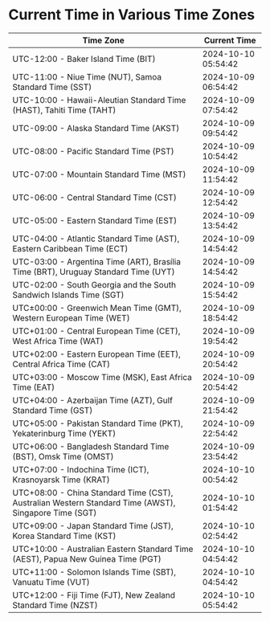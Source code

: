 # Current Time in Various Time Zones

| Time Zone | Current Time |
|-----------|--------------|
| UTC-12:00 - Baker Island Time (BIT) | 2024-10-10 05:54:42 |
| UTC-11:00 - Niue Time (NUT), Samoa Standard Time (SST) | 2024-10-09 06:54:42 |
| UTC-10:00 - Hawaii-Aleutian Standard Time (HAST), Tahiti Time (TAHT) | 2024-10-09 07:54:42 |
| UTC-09:00 - Alaska Standard Time (AKST) | 2024-10-09 09:54:42 |
| UTC-08:00 - Pacific Standard Time (PST) | 2024-10-09 10:54:42 |
| UTC-07:00 - Mountain Standard Time (MST) | 2024-10-09 11:54:42 |
| UTC-06:00 - Central Standard Time (CST) | 2024-10-09 12:54:42 |
| UTC-05:00 - Eastern Standard Time (EST) | 2024-10-09 13:54:42 |
| UTC-04:00 - Atlantic Standard Time (AST), Eastern Caribbean Time (ECT) | 2024-10-09 14:54:42 |
| UTC-03:00 - Argentina Time (ART), Brasília Time (BRT), Uruguay Standard Time (UYT) | 2024-10-09 14:54:42 |
| UTC-02:00 - South Georgia and the South Sandwich Islands Time (SGT) | 2024-10-09 15:54:42 |
| UTC±00:00 - Greenwich Mean Time (GMT), Western European Time (WET) | 2024-10-09 18:54:42 |
| UTC+01:00 - Central European Time (CET), West Africa Time (WAT) | 2024-10-09 19:54:42 |
| UTC+02:00 - Eastern European Time (EET), Central Africa Time (CAT) | 2024-10-09 20:54:42 |
| UTC+03:00 - Moscow Time (MSK), East Africa Time (EAT) | 2024-10-09 20:54:42 |
| UTC+04:00 - Azerbaijan Time (AZT), Gulf Standard Time (GST) | 2024-10-09 21:54:42 |
| UTC+05:00 - Pakistan Standard Time (PKT), Yekaterinburg Time (YEKT) | 2024-10-09 22:54:42 |
| UTC+06:00 - Bangladesh Standard Time (BST), Omsk Time (OMST) | 2024-10-09 23:54:42 |
| UTC+07:00 - Indochina Time (ICT), Krasnoyarsk Time (KRAT) | 2024-10-10 00:54:42 |
| UTC+08:00 - China Standard Time (CST), Australian Western Standard Time (AWST), Singapore Time (SGT) | 2024-10-10 01:54:42 |
| UTC+09:00 - Japan Standard Time (JST), Korea Standard Time (KST) | 2024-10-10 02:54:42 |
| UTC+10:00 - Australian Eastern Standard Time (AEST), Papua New Guinea Time (PGT) | 2024-10-10 04:54:42 |
| UTC+11:00 - Solomon Islands Time (SBT), Vanuatu Time (VUT) | 2024-10-10 04:54:42 |
| UTC+12:00 - Fiji Time (FJT), New Zealand Standard Time (NZST) | 2024-10-10 05:54:42 |
